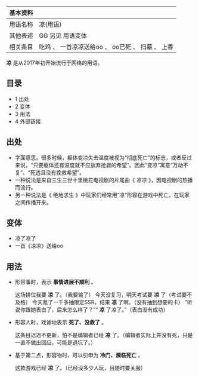 |  **基本资料**  ||
|---|---|
|用语名称  |  凉(用语)   |
|其他表述  |  GG  另见  用语变体   |
|相关条目  |  吃鸡  、  一首凉凉送给oo  、  oo已死  、  扫墓  、  上香   |
  
**凉** 是从2017年初开始流行于网络的用语。

##  目录

  * 1  出处 
  * 2  变体 
  * 3  用法 
  * 4  外部链接 

##  出处

  * 字面意思。很多时候，躯体变凉失去温度被视为“彻底死亡”的标志，或者反过来说，“只要躯体还有温度就不应放弃抢救的希望”。因此“变凉”寓意“万劫不复”、“死透且没有挽救希望”。 
  * 一种说法是来自三生三世十里桃花电视剧的片尾曲《  凉凉  》，因电视剧的热播而流行。 
  * 另一种说法是《  绝地求生  》中玩家们经常用“凉”形容在游戏中死亡，在玩家之间传播开来。 

##  变体

  * 凉了凉了 
  * 一首《凉凉》送给oo 

##  用法

  * 形容事时，表示 **事情进展不顺利** 。 

     这场排位我要 **凉** 了。（我要输了） 
     今天没复习，明天考试要 **凉** 了（考试要不及格） 
     今天氪了一千多抽限定SSR，结果 **凉** 了啊。（没有抽到想要的卡） 
     “听说你跟她表白了，后来怎么样了？”“ **凉** 了凉了。”（表白没有成功） 

  * 形容人时，戏谑地表示 **死了、没救了** 。 

     这条目迟迟不更新，怕不是编辑者已经 **凉** 了。（编辑者实际上并没有死，只是一直不做出回应，可能是退坑了。） 

  * 基于第二点，形容物时，可以引申为 **冷门、濒临死亡** 。 

     这款游戏已经 **凉** 了。（已经没多少人玩，且随时要关服） 